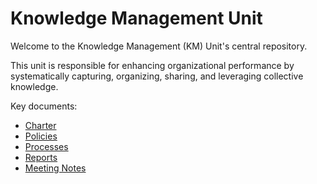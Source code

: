 # Knowledge Management Unit

Welcome to the Knowledge Management (KM) Unit's central repository.

This unit is responsible for enhancing organizational performance by systematically capturing, organizing, sharing, and leveraging collective knowledge.

Key documents:
- [Charter](Charter.md)
- [Policies](Policies/README.md)
- [Processes](Processes/README.md)
- [Reports](Reports/README.md)
- [Meeting Notes](MeetingNotes/README.md)
